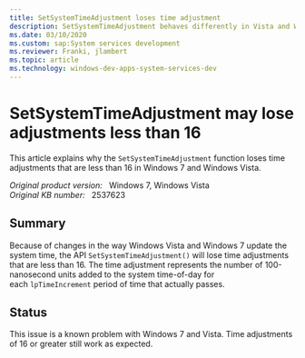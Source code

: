 ```yaml
---
title: SetSystemTimeAdjustment loses time adjustment
description: SetSystemTimeAdjustment behaves differently in Vista and Windows 7 than it did in XP.
ms.date: 03/10/2020
ms.custom: sap:System services development
ms.reviewer: Franki, jlambert
ms.topic: article
ms.technology: windows-dev-apps-system-services-dev
---
```

# SetSystemTimeAdjustment may lose adjustments less than 16

This article explains why the `SetSystemTimeAdjustment` function loses time adjustments that are less than 16 in Windows 7 and Windows Vista.

_Original product version:_ &nbsp; Windows 7, Windows Vista  
_Original KB number:_ &nbsp; 2537623

## Summary

Because of changes in the way Windows Vista and Windows 7 update the system time, the API `SetSystemTimeAdjustment()` will lose time adjustments that are less than 16. The time adjustment represents the number of 100-nanosecond units added to the system time-of-day for each `lpTimeIncrement` period of time that actually passes.

## Status

This issue is a known problem with Windows 7 and Vista. Time adjustments of 16 or greater still work as expected.
